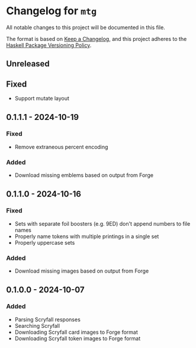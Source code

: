 # Changelog for `mtg`

All notable changes to this project will be documented in this file.

The format is based on [Keep a Changelog](https://keepachangelog.com/en/1.0.0/),
and this project adheres to the
[Haskell Package Versioning Policy](https://pvp.haskell.org/).

## Unreleased

## Fixed

- Support mutate layout

## 0.1.1.1 - 2024-10-19

### Fixed

- Remove extraneous percent encoding

### Added

- Download missing emblems based on output from Forge


## 0.1.1.0 - 2024-10-16

### Fixed

- Sets with separate foil boosters (e.g. 9ED) don't append numbers to file names
- Properly name tokens with multiple printings in a single set
- Properly uppercase sets

### Added

- Download missing images based on output from Forge

## 0.1.0.0 - 2024-10-07

### Added

- Parsing Scryfall responses
- Searching Scryfall
- Downloading Scryfall card images to Forge format
- Downloading Scryfall token images to Forge format

